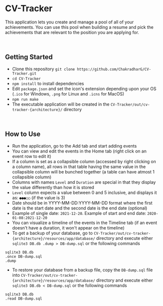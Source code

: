 # CV-Tracker
This application lets you create and manage a pool of all of your achievements. You can use this pool when building a resume and pick the achievements that are relevant to the position you are applying for.

<br>

## Getting Started
* Clone this repository `git clone https://github.com/ChakradharG/CV-Tracker.git`
* `cd CV-Tracker`
* `npm install` to install dependencies
* Edit `package.json` and set the icon's extension depending upon your OS (`.ico` for Windows, `.png` for Linux and `.icns` for MacOS)
* `npm run make`
* The executable application will be created in the `CV-Tracker/out/cv-tracker-{architecture}/` directory

<br>

## How to Use
* Run the application, go to the Add tab and start adding events
* You can view and edit the events in the Home tab (right click on an event row to edit it)
* If a column is set as a collapsible column (accessed by right clicking on a column name), all rows in that table having the same value in the collapsible column will be bunched together (a table can have atmost 1 collapsible column)
* Columns with names `Level` and `Duration` are special in that they display the value differently than how it is stored
* `Level` column expects a value between 0 and 5 inclusive, and displays it as: `●●●○○` (if the value is 3)
* Date should be in YYYY-MM-DD:YYYY-MM-DD format where the first date is the start date and the second date is the end date (optional)
* Example of single date: `2021-12-20`. Example of start and end date: `2020-01-08:2021-12-20`
* You can visualize a timeline of the events in the Timeline tab (if an event doesn't have a duration, it won't appear on the timeline)
* To get a backup of your database, go to `CV-Tracker/out/cv-tracker-{architecture}/resources/app/database/` directory and execute either `sqlite3 DB.db .dump > DB-dump.sql` or the following commands
```
sqlite3 DB.db
.once DB-dump.sql
.dump
```
* To restore your database from a backup file, copy the `DB-dump.sql` file into `CV-Tracker/out/cv-tracker-{architecture}/resources/app/database/` directory and execute either `sqlite3 DB.db < DB-dump.sql` or the following commands
```
sqlite3 DB.db
.read DB-dump.sql
```